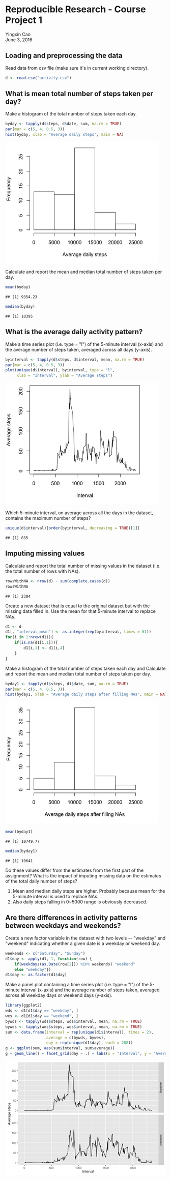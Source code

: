 # Reproducible Research - Course Project 1
Yingxin Cao  
June 3, 2016  



## Loading and preprocessing the data

Read data from csv file (make sure it's in current working directory).

```r
d <- read.csv("activity.csv")
```

## What is mean total number of steps taken per day?

Make a histogram of the total number of steps taken each day.

```r
byday <- tapply(d$steps, d$date, sum, na.rm = TRUE)
par(mar = c(5, 4, 0.5, 3))
hist(byday, xlab = "Average daily steps", main = NA)
```

![](figure/unnamed-chunk-2-1.png)<!-- -->

Calculate and report the mean and median total number of steps taken per day.

```r
mean(byday)
```

```
## [1] 9354.23
```

```r
median(byday)
```

```
## [1] 10395
```

## What is the average daily activity pattern?

Make a time series plot (i.e. type = "l") of the 5-minute interval (x-axis) and the average number of steps taken, averaged across all days (y-axis).

```r
byinterval <- tapply(d$steps, d$interval, mean, na.rm = TRUE)
par(mar = c(5, 4, 0.5, 3))
plot(unique(d$interval), byinterval, type = "l", 
     xlab = "Interval", ylab = "Average steps")
```

![](figure/unnamed-chunk-4-1.png)<!-- -->

Which 5-minute interval, on average across all the days in the dataset, contains the maximum number of steps?

```r
unique(d$interval)[order(byinterval, decreasing = TRUE)[1]]
```

```
## [1] 835
```

## Imputing missing values

Calculate and report the total number of missing values in the dataset (i.e. the total number of rows with NAs).

```r
rowsWithNA <- nrow(d) - sum(complete.cases(d))
rowsWithNA
```

```
## [1] 2304
```

Create a new dataset that is equal to the original dataset but with the missing data filled in. Use the mean for that 5-minute interval to replace NAs. 


```r
d1 <- d
d1[, "interval_mean"] <- as.integer(rep(byinterval, times = 61))
for(i in 1:nrow(d1)){
    if(is.na(d1[i,1])){
        d1[i,1] <- d1[i,4]
    }
}
```

Make a histogram of the total number of steps taken each day and Calculate and report the mean and median total number of steps taken per day. 


```r
byday1 <- tapply(d1$steps, d1$date, sum, na.rm = TRUE)
par(mar = c(5, 4, 0.5, 3))
hist(byday1, xlab = "Average daily steps after filling NAs", main = NA)
```

![](figure/unnamed-chunk-8-1.png)<!-- -->

```r
mean(byday1)
```

```
## [1] 10749.77
```

```r
median(byday1)
```

```
## [1] 10641
```

Do these values differ from the estimates from the first part of the assignment? What is the impact of imputing missing data on the estimates of the total daily number of steps?
  
1. Mean and median daily steps are higher. Probably because mean for the 5-minute interval is used to replace NAs. 
2. Also daily steps falling in 0~5000 range is obviously decreased.

## Are there differences in activity patterns between weekdays and weekends?

Create a new factor variable in the dataset with two levels -- "weekday" and "weekend" indicating whether a given date is a weekday or weekend day.

```r
weekends <- c("Saturday", "Sunday")
d1$day <- apply(d1, 1, function(row) {
    if(weekdays(as.Date(row[2])) %in% weekends) "weekend" 
    else "weekday"})
d1$day <- as.factor(d1$day)
```

Make a panel plot containing a time series plot (i.e. type = "l") of the 5-minute interval (x-axis) and the average number of steps taken, averaged across all weekday days or weekend days (y-axis). 

```r
library(ggplot2)
wds <- d1[d1$day == "weekday", ]
wes <- d1[d1$day == "weekend", ]
bywds <- tapply(wds$steps, wds$interval, mean, na.rm = TRUE)
bywes <- tapply(wes$steps, wes$interval, mean, na.rm = TRUE)
sum <- data.frame(interval = rep(unique(d1$interval), times = 2), 
                  average = c(bywds, bywes), 
                  day = rep(unique(d1$day), each = 288))
g <- ggplot(sum, aes(sum$interval, sum$average))
g + geom_line() + facet_grid(day ~ .) + labs(x = "Interval", y = "Average steps")
```

![](figure/unnamed-chunk-10-1.png)<!-- -->
